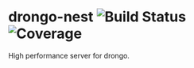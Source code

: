 # drongo-nest ![Build Status](https://api.travis-ci.org/drongo-framework/drongo-nest.svg?branch=master) ![Coverage](https://codecov.io/github/drongo-framework/drongo-nest/coverage.svg?branch=master)
High performance server for drongo.
